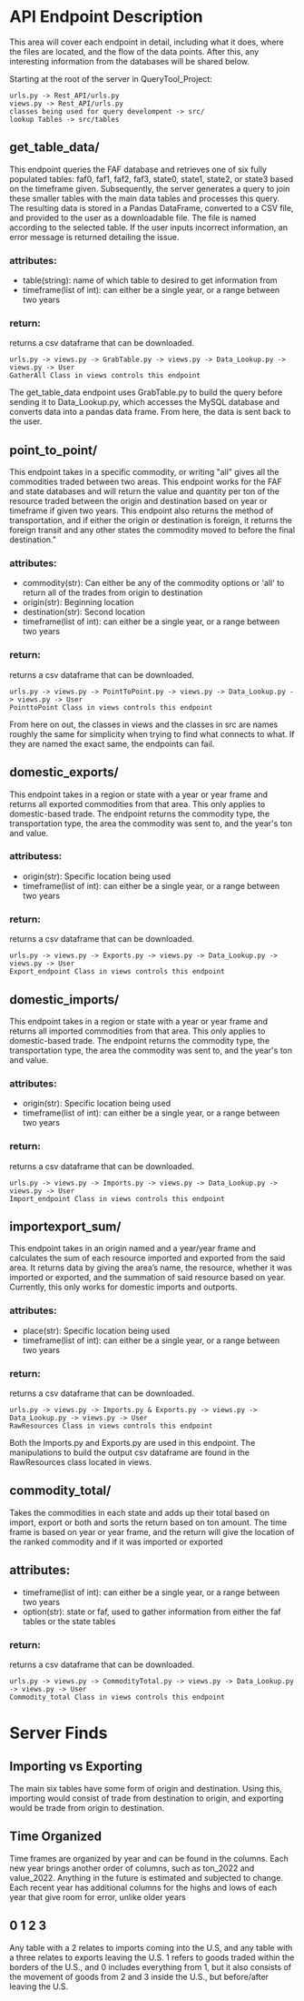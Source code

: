 # API Endpoint Description
This area will cover each endpoint in detail, including what it does, where the files are located, and the flow of the data points. After this, any interesting information from the databases will be shared below.

Starting at the root of the server in QueryTool_Project:
```
urls.py -> Rest_API/urls.py
views.py -> Rest_API/urls.py
classes being used for query develompent -> src/
lookup Tables -> src/tables
```
## get_table_data/
This endpoint queries the FAF database and retrieves one of six fully populated tables: faf0, faf1, faf2, faf3, state0, state1, state2, or state3 based on the timeframe given. Subsequently, the server generates a query to join these smaller tables with the main data tables and processes this query. The resulting data is stored in a Pandas DataFrame, converted to a CSV file, and provided to the user as a downloadable file. The file is named according to the selected table. If the user inputs incorrect information, an error message is returned detailing the issue.

### attributes:
* table(string): name of which table to desired to get information from
* timeframe(list of int): can either be a single year, or a range between two years

### return:
returns a csv dataframe that can be downloaded.
    
``` 
urls.py -> views.py -> GrabTable.py -> views.py -> Data_Lookup.py -> views.py -> User
GatherAll Class in views controls this endpoint
```
The get_table_data endpoint uses GrabTable.py to build the query before sending it to Data_Lookup.py, which accesses the MySQL database and converts data into a pandas data frame. From here, the data is sent back to the user.

## point_to_point/
This endpoint takes in a specific commodity, or writing "all" gives all the commodities traded between two areas. This endpoint works for the FAF and state databases and will return the value and quantity per ton of the resource traded between the origin and destination based on year or timeframe if given two years. This endpoint also returns the method of transportation, and if either the origin or destination is foreign, it returns the foreign transit and any other states the commodity moved to before the final destination."

### attributes:
* commodity(str): Can either be any of the commodity options or 'all' to return all of the trades from origin to destination
* origin(str): Beginning location 
* destination(str): Second location 
* timeframe(list of int): can either be a single year, or a range between two years

### return:
returns a csv dataframe that can be downloaded.

```
urls.py -> views.py -> PointToPoint.py -> views.py -> Data_Lookup.py -> views.py -> User
PointtoPoint Class in views controls this endpoint
```
From here on out, the classes in views and the classes in src are names roughly the same for simplicity when trying to find what connects to what. If they are named the exact same, the endpoints can fail.

## domestic_exports/
This endpoint takes in a region or state with a year or year frame and returns all exported commodities from that area. This only applies to domestic-based trade. The endpoint returns the commodity type, the transportation type, the area the commodity was sent to, and the year's ton and value.

### attributess:
* origin(str): Specific location being used
* timeframe(list of int): can either be a single year, or a range between two years

### return:
returns a csv dataframe that can be downloaded.

```
urls.py -> views.py -> Exports.py -> views.py -> Data_Lookup.py -> views.py -> User
Export_endpoint Class in views controls this endpoint
```

## domestic_imports/
This endpoint takes in a region or state with a year or year frame and returns all imported commodities from that area. This only applies to domestic-based trade. The endpoint returns the commodity type, the transportation type, the area the commodity was sent to, and the year's ton and value.

### attributes:
* origin(str): Specific location being used
* timeframe(list of int): can either be a single year, or a range between two years

### return:
returns a csv dataframe that can be downloaded.

```
urls.py -> views.py -> Imports.py -> views.py -> Data_Lookup.py -> views.py -> User
Import_endpoint Class in views controls this endpoint
```

## importexport_sum/
This endpoint takes in an origin named and a year/year frame and calculates the sum of each resource imported and exported from the said area. It returns data by giving the area’s name, the resource, whether it was imported or exported, and the summation of said resource based on year. Currently, this only works for domestic imports and outports.

### attributes:
* place(str): Specific location being used
* timeframe(list of int): can either be a single year, or a range between two years

### return:
returns a csv dataframe that can be downloaded.

```
urls.py -> views.py -> Imports.py & Exports.py -> views.py -> Data_Lookup.py -> views.py -> User
RawResources Class in views controls this endpoint
```

Both the Imports.py and Exports.py are used in this endpoint. The manipulations to build the output csv dataframe are found in the RawResources class located in views.

## commodity_total/
Takes the commodities in each state and adds up their total based on import, export or both and sorts the return based on ton amount. The time frame is based on year or year frame, and the return will give the location of the ranked commodity and if it was imported or exported

## attributes:
* timeframe(list of int): can either be a single year, or a range between two years
* option(str): state or faf, used to gather information from either the faf tables or the state tables

### return:
returns a csv dataframe that can be downloaded.

```
urls.py -> views.py -> CommodityTotal.py -> views.py -> Data_Lookup.py -> views.py -> User
Commodity_total Class in views controls this endpoint
```


# Server Finds
## Importing vs Exporting
The main six tables have some form of origin and destination. Using this, importing would consist of trade from destination to origin, and exporting would be trade from origin to destination.

## Time Organized
Time frames are organized by year and can be found in the columns. Each new year brings another order of columns, such as ton_2022 and value_2022. Anything in the future is estimated
and subjected to change. Each recent year has additional columns for the highs and lows of each year that give room for error, unlike older years

## 0 1 2 3
Any table with a 2 relates to imports coming into the U.S, and any table with a three relates to exports leaving the U.S. 1 refers to goods traded within the borders of the U.S., and 0 includes everything from 1, but it also consists of the movement of goods from 2 and 3 inside the U.S., but before/after leaving the U.S.
